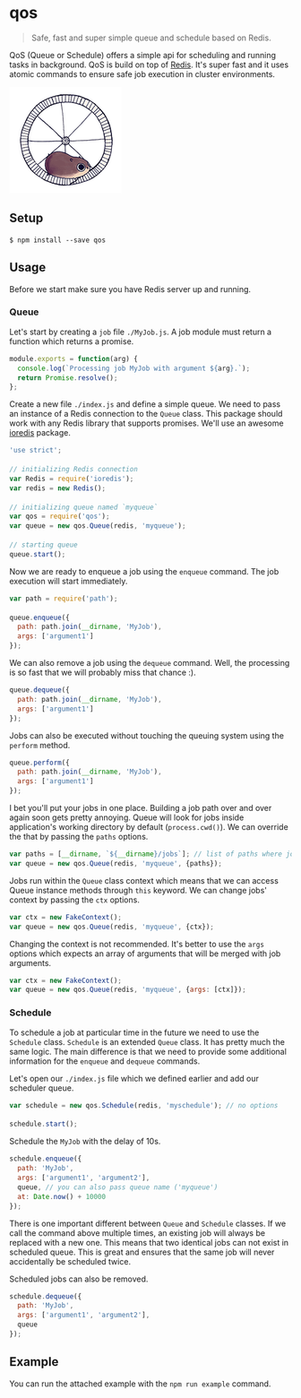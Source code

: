 # qos

> Safe, fast and super simple queue and schedule based on Redis.

QoS (Queue or Schedule) offers a simple api for scheduling and running tasks in background. QoS is build on top of [Redis](http://redis.io). It's super fast and it uses atomic commands to ensure safe job execution in cluster environments.

<img src="giphy.gif" />

## Setup

```
$ npm install --save qos
```

## Usage

Before we start make sure you have Redis server up and running.

### Queue

Let's start by creating a `job` file `./MyJob.js`. A job module must return a function which returns a promise.

```js
module.exports = function(arg) {
  console.log(`Processing job MyJob with argument ${arg}.`);
  return Promise.resolve();
};
```

Create a new file `./index.js` and define a simple queue. We need to pass an instance of a Redis connection to the `Queue` class. This package should work with any Redis library that supports promises. We'll use an awesome [ioredis](https://github.com/luin/ioredis) package.

```js
'use strict';

// initializing Redis connection
var Redis = require('ioredis');
var redis = new Redis();

// initializing queue named `myqueue`
var qos = require('qos');
var queue = new qos.Queue(redis, 'myqueue');

// starting queue
queue.start();
```

Now we are ready to enqueue a job using the `enqueue` command. The job execution will start immediately.

```js
var path = require('path');

queue.enqueue({
  path: path.join(__dirname, 'MyJob'),
  args: ['argument1']
});
```

We can also remove a job using the `dequeue` command. Well, the processing is so fast that we will probably miss that chance :).

```js
queue.dequeue({
  path: path.join(__dirname, 'MyJob'),
  args: ['argument1']
});
```

Jobs can also be executed without touching the queuing system using the `perform` method.

```js
queue.perform({
  path: path.join(__dirname, 'MyJob'),
  args: ['argument1']
});
```

I bet you'll put your jobs in one place. Building a job path over and over again soon gets pretty annoying. Queue will look for jobs inside application's working directory by default (`process.cwd()`). We can override the that by passing the `paths` options.

```js
var paths = [__dirname, `${__dirname}/jobs`]; // list of paths where jobs can exist
var queue = new qos.Queue(redis, 'myqueue', {paths});
```

Jobs run within the `Queue` class context which means that we can access Queue instance methods through `this` keyword. We can change jobs' context by passing the `ctx` options.

```js
var ctx = new FakeContext();
var queue = new qos.Queue(redis, 'myqueue', {ctx});
```

Changing the context is not recommended. It's better to use the `args` options which expects an array of arguments that will be merged with job arguments.

```js
var ctx = new FakeContext();
var queue = new qos.Queue(redis, 'myqueue', {args: [ctx]});
```

### Schedule

To schedule a job at particular time in the future we need to use the `Schedule` class. `Schedule` is an extended `Queue` class. It has pretty much the same logic. The main difference is that we need to provide some additional information for the `enqueue` and `dequeue` commands.

Let's open our `./index.js` file which we defined earlier and add our scheduler queue.

```js
var schedule = new qos.Schedule(redis, 'myschedule'); // no options

schedule.start();
```

Schedule the `MyJob` with the delay of 10s.

```js
schedule.enqueue({
  path: 'MyJob',
  args: ['argument1', 'argument2'],
  queue, // you can also pass queue name ('myqueue')
  at: Date.now() + 10000
});
```

There is one important different between `Queue` and `Schedule` classes. If we call the command above multiple times, an existing job will always be replaced with a new one. This means that two identical jobs can not exist in scheduled queue. This is great and ensures that the same job will never accidentally be scheduled twice.

Scheduled jobs can also be removed.

```js
schedule.dequeue({
  path: 'MyJob',
  args: ['argument1', 'argument2'],
  queue
});
```

## Example

You can run the attached example with the `npm run example` command.

